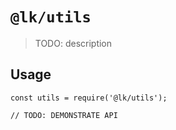 # `@lk/utils`

> TODO: description

## Usage

```
const utils = require('@lk/utils');

// TODO: DEMONSTRATE API
```
